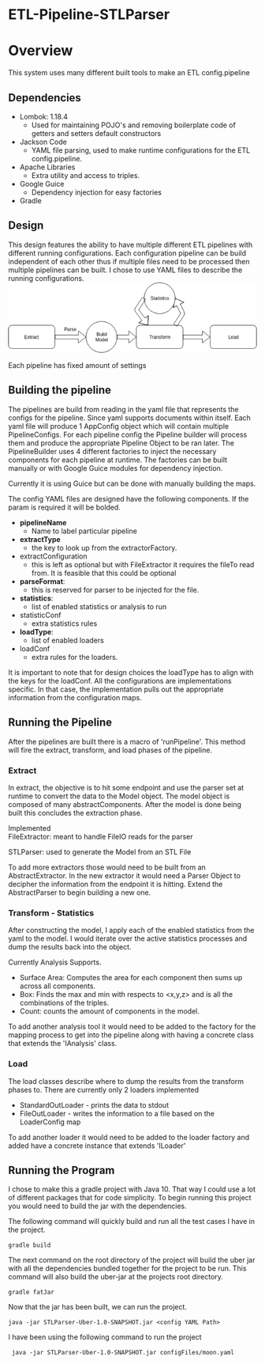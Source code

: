 # ETL-Pipeline-STLParser
# Overview
This system uses many different built tools to make an ETL config.pipeline

## Dependencies  
- Lombok: 1.18.4
    - Used for maintaining POJO's and removing boilerplate code of getters and setters
    default constructors
- Jackson Code
    - YAML file parsing, used to make runtime configurations for the ETL config.pipeline.
- Apache Libraries
    - Extra utility and access to triples.
- Google Guice
    - Dependency injection for easy factories
- Gradle

## Design
This design features the ability to have multiple different ETL pipelines with different running 
configurations. Each configuration pipeline can be build independent of each other thus if multiple files 
need to be processed then multiple pipelines can be built. I chose to use YAML files to describe the running 
configurations. 
![Test Image 3](images/flowDiagram.jpg "Flow Diagram")

Each pipeline has fixed amount of settings

## Building the pipeline
The pipelines are build from reading in the yaml file that represents the configs for the pipeline. Since 
yaml supports documents within itself. Each yaml file will produce 1 AppConfig object which will contain multiple
PipelineConfigs. For each pipeline config the Pipeline builder will process them and produce the appropriate 
Pipeline Object to be ran later. The PipelineBuilder uses 4 different factories to inject the necessary components 
for each pipeline at runtime. The factories can be built manually or with Google Guice modules for dependency 
injection. 

Currently it is using Guice but can be done with manually building the maps. 

The config YAML files are designed have the following components. If the param is required it will be bolded.   
- **pipelineName**  
    - Name to label particular pipeline  
- **extractType**
    - the key to look up from the extractorFactory.   
- extractConfiguration
    - this is left as optional but with FileExtractor it requires the fileTo read from. It is feasible that this could be optional
- **parseFormat**:
    - this is reserved for parser to be injected for the file.
- **statistics**:
    - list of enabled statistics or analysis to run
- statisticConf
    - extra statistics rules
- **loadType**:
    - list of enabled loaders
- loadConf
    - extra rules for the loaders. 
    
 
    
It is important to note that for design choices the loadType has to align with the keys for the loadConf. 
All the configurations are implementations specific. In that case, the implementation pulls out the appropriate 
information from the configuration maps.

## Running the Pipeline
After the pipelines are built there is a macro of 'runPipeline'. This method will fire the 
extract, transform, and load phases of the pipeline.

### Extract 
In extract, the objective is to hit some endpoint and use the parser set at runtime to convert 
the data to the Model object. The model object is composed of many abstractComponents. After the model is
done being built this concludes the extraction phase.  

Implemented  
FileExtractor: meant to handle FileIO reads for the parser

STLParser: used to generate the Model from an STL File

To add more extractors those would need to be built from an AbstractExtractor. In the new extractor 
it would need a Parser Object to decipher the information from the endpoint it is hitting. Extend the AbstractParser 
to begin building a new one. 

### Transform - Statistics 
After constructing the model, I apply each of the enabled statistics from the yaml to the 
model. I would iterate over the active statistics processes and dump the results 
back into the object. 

Currently Analysis Supports.
- Surface Area: Computes the area for each component then sums up across all components.  
- Box: Finds the max and min with respects to <x,y,z>  and is all the combinations of the triples. 
- Count: counts the amount of components in the model.   

To add another analysis tool it would need to be added to the factory for the mapping process to get into the 
pipeline along with having a concrete class that extends the 'IAnalysis' class.

### Load
The load classes describe where to dump the results from the transform phases to. There are currently only 2 
loaders implemented
- StandardOutLoader - prints the data to stdout
- FileOutLoader - writes the information to a file based on the LoaderConfig map

To add another loader it would need to be added to the loader factory and added have a concrete instance that extends 
'ILoader'

## Running the Program
I chose to make this a gradle project with Java 10. That way I could use a lot of different packages that for 
code simplicity.  To begin running this project you would need to build the jar with the dependencies. 

The following command will quickly build and run all the test cases I have in the project.
```
gradle build
```

The next command on the root directory of the project will build the uber jar with all the dependencies bundled together 
for the project to be run. This command will also build the uber-jar at the projects root directory.
```
gradle fatJar
```

Now that the jar has been built, we can run the project.
```
java -jar STLParser-Uber-1.0-SNAPSHOT.jar <config YAML Path> 
```

I have been using the following command to run the project
```
 java -jar STLParser-Uber-1.0-SNAPSHOT.jar configFiles/moon.yaml 
```



